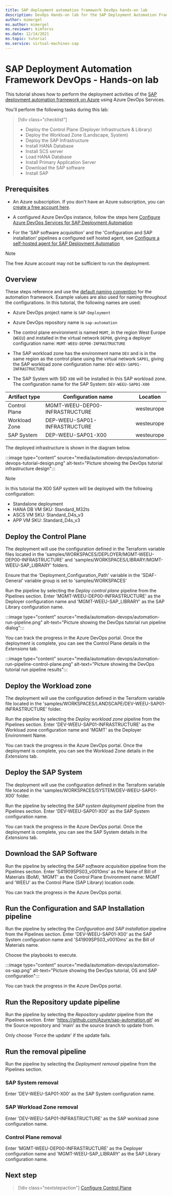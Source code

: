 ```yaml
---
title: SAP deployment automation framework DevOps hands-on lab
description: DevOps Hands-on lab for the SAP Deployment Automation Framework on Azure.
author: mimergel
ms.author: mimergel
ms.reviewer: kimforss
ms.date: 12/14/2021
ms.topic: tutorial
ms.service: virtual-machines-sap
---
```


# SAP Deployment Automation Framework DevOps - Hands-on lab

This tutorial shows how to perform the deployment activities of the [SAP deployment automation framework on Azure](automation-deployment-framework.md) using Azure DevOps Services.

You'll perform the following tasks during this lab:

> [!div class="checklist"]
> * Deploy the Control Plane (Deployer Infrastructure & Library)
> * Deploy the Workload Zone (Landscape, System)
> * Deploy the SAP Infrastructure
> * Install HANA Database
> * Install SCS server
> * Load HANA Database
> * Install Primary Application Server
> * Download the SAP software
> * Install SAP

## Prerequisites

- An Azure subscription. If you don't have an Azure subscription, you can [create a free account here](https://azure.microsoft.com/free/?WT.mc_id=A261C142F).

- A configured Azure DevOps instance, follow the steps here [Configure Azure DevOps Services for SAP Deployment Automation](automation-configure-devops.md)

- For the 'SAP software acquisition' and the 'Configuration and SAP installation' pipelines a configured self hosted agent, see [Configure a self-hosted agent for SAP Deployment Automation](automation-configure-devops.md#register-the-deployer-as-an-self-hosted-agent-for-azure-devops)

> [!Note]
> The free Azure account may not be sufficient to run the deployment.

## Overview

These steps reference and use the [default naming convention](automation-naming.md) for the automation framework. Example values are also used for naming throughout the configurations. In this tutorial, the following names are used:
- Azure DevOps project name is `SAP-Deployment` 
- Azure DevOps repository name is `sap-automation` 
- The control plane environment is named `MGMT`, in the region West Europe (`WEEU`) and installed in the virtual network `DEP00`, giving a deployer configuration name: `MGMT-WEEU-DEP00-INFRASTRUCTURE`

- The SAP workload zone has the environment name `DEV` and is in the same region as the control plane using the virtual network `SAP01`, giving the SAP workload zone configuration name: `DEV-WEEU-SAP01-INFRASTRUCTURE`
- The SAP System with SID `X00` will be installed in this SAP workload zone. The configuration name for the SAP System: `DEV-WEEU-SAP01-X00`

| Artifact type | Configuration name              | Location        |
| ------------- | ------------------------------- | --------------- |
| Control Plane | MGMT-WEEU-DEP00-INFRASTRUCTURE  | westeurope      |
| Workload Zone | DEP-WEEU-SAP01-INFRASTRUCTURE   | westeurope      |
| SAP System    | DEP-WEEU-SAP01-X00              | westeurope      |

The deployed infrastructure is shown in the diagram below.

 :::image type="content" source="media/automation-devops/automation-devops-tutorial-design.png" alt-text="Picture showing the DevOps tutorial infrastructure design":::


> [!Note]
> In this tutorial the X00 SAP system will be deployed with the following configuration:
> * Standalone deployment
> * HANA DB VM SKU: Standard_M32ts
> * ASCS VM SKU: Standard_D4s_v3
> * APP VM SKU: Standard_D4s_v3

## Deploy the Control Plane

The deployment will use the configuration defined in the Terraform variable files located in the 'samples/WORKSPACES/DEPLOYER/MGMT-WEEU-DEP00-INFRASTRUCTURE' and 'samples/WORKSPACES/LIBRARY/MGMT-WEEU-SAP_LIBRARY' folders. 

Ensure that the 'Deployment_Configuration_Path' variable in the 'SDAF-General' variable group is set to 'samples/WORKSPACES'

Run the pipeline by selecting the _Deploy control plane_ pipeline from the Pipelines section. Enter 'MGMT-WEEU-DEP00-INFRASTRUCTURE' as the Deployer configuration name and 'MGMT-WEEU-SAP_LIBRARY' as the SAP Library configuration name.

:::image type="content" source="media/automation-devops/automation-run-pipeline.png" alt-text="Picture showing the DevOps tutorial run pipeline dialog":::

You can track the progress in the Azure DevOps portal. Once the deployment is complete, you can see the Control Plane details in the _Extensions_ tab.

 :::image type="content" source="media/automation-devops/automation-run-pipeline-control-plane.png" alt-text="Picture showing the DevOps tutorial run pipeline results":::

## Deploy the Workload zone

The deployment will use the configuration defined in the Terraform variable file located in the 'samples/WORKSPACES/LANDSCAPE/DEV-WEEU-SAP01-INFRASTRUCTURE' folder.

Run the pipeline by selecting the _Deploy workload zone_ pipeline from the Pipelines section. Enter 'DEV-WEEU-SAP01-INFRASTRUCTURE' as the Workload zone configuration name and 'MGMT' as the Deployer Environment Name.

You can track the progress in the Azure DevOps portal. Once the deployment is complete, you can see the Workload Zone details in the _Extensions_ tab.

## Deploy the SAP System

The deployment will use the configuration defined in the Terraform variable file located in the 'samples/WORKSPACES/SYSTEM/DEV-WEEU-SAP01-X00' folder.

Run the pipeline by selecting the _SAP system deployment_ pipeline from the Pipelines section. Enter 'DEV-WEEU-SAP01-X00' as the SAP System configuration name.

You can track the progress in the Azure DevOps portal. Once the deployment is complete, you can see the SAP System details in the _Extensions_ tab.

## Download the SAP Software

Run the pipeline by selecting the _SAP software acquisition_ pipeline from the Pipelines section. Enter 'S41909SPS03_v0010ms' as the Name of Bill of Materials (BoM), 'MGMT' as the Control Plane Environment name: MGMT and 'WEEU' as the
Control Plane (SAP Library) location code.

You can track the progress in the Azure DevOps portal. 

## Run the Configuration and SAP Installation pipeline

Run the pipeline by selecting the _Configuration and SAP installation_ pipeline from the Pipelines section. Enter 'DEV-WEEU-SAP01-X00' as the SAP System configuration name and 'S41909SPS03_v0010ms' as the Bill of Materials name.

Choose the playbooks to execute.

:::image type="content" source="media/automation-devops/automation-os-sap.png" alt-text="Picture showing the DevOps tutorial, OS and SAP configuration":::

You can track the progress in the Azure DevOps portal. 

## Run the Repository update pipeline

Run the pipeline by selecting the _Repository updater_ pipeline from the Pipelines section. Enter 'https://github.com/Azure/sap-automation.git' as the Source repository and 'main' as the source branch to update from.

Only choose 'Force the update' if the update fails.


## Run the removal pipeline

Run the pipeline by selecting the _Deployment removal_ pipeline from the Pipelines section.

### SAP System removal

Enter 'DEV-WEEU-SAP01-X00' as the SAP System configuration name.

### SAP Workload Zone removal

Enter 'DEV-WEEU-SAP01-INFRASTRUCTURE' as the SAP workload zone configuration name.

### Control Plane removal

Enter 'MGMT-WEEU-DEP00-INFRASTRUCTURE' as the Deployer configuration name and 'MGMT-WEEU-SAP_LIBRARY' as the 
SAP Library configuration name.
## Next step

> [!div class="nextstepaction"]
> [Configure Control Plane](automation-configure-control-plane.md)




